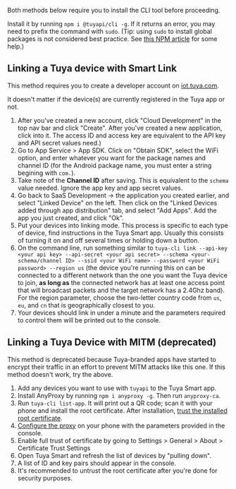 Both methods below require you to install the CLI tool before proceeding.

Install it by running `npm i @tuyapi/cli -g`. If it returns an error, you may need to prefix the command with `sudo`. (Tip: using `sudo` to install global packages is not considered best practice. See [this NPM article](https://docs.npmjs.com/getting-started/fixing-npm-permissions) for some help.)

## Linking a Tuya device with Smart Link

This method requires you to create a developer account on [iot.tuya.com](https://iot.tuya.com).

It doesn't matter if the device(s) are currently registered in the Tuya app or not.

1. After you've created a new account, click "Cloud Development" in the top nav bar and click "Create".  After you've created a new application, click into it.  The access ID and access key are equivalent to the API key and API secret values need.)
2. Go to App Service > App SDK.  Click on "Obtain SDK", select the WiFi option, and enter whatever you want for the package names and channel ID (for the Android package name, you must enter a string begining with `com.`).
3. Take note of the **Channel ID** after saving.  This is equivalent to the `schema` value needed.  Ignore the app key and app secret values.
4. Go back to SaaS Development -> the application you created earlier, and select "Linked Device" on the left. Then click on the "Linked Devices added through app distribution" tab, and select "Add Apps".  Add the app you just created, and click "Ok".
5. Put your devices into linking mode.  This process is specific to each type of device, find instructions in the Tuya Smart app. Usually this consists of turning it on and off several times or holding down a button.
6. On the command line, run something similar to `tuya-cli link --api-key <your api key> --api-secret <your api secret> --schema <your-schema/channel ID> --ssid <your WiFi name> --password <your WiFi password> --region us` (the device you're running this on can be connected to a different network than the one you want the Tuya device to join, **as long as** the connected network has at least one access point that will broadcast packets and the target network has a 2.4Ghz band).  For the region parameter, choose the two-letter country code from `us`, `eu`, and `cn` that is geographically closest to you.
7. Your devices should link in under a minute and the parameters required to control them will be printed out to the console.


## Linking a Tuya Device with MITM (deprecated)

This method is deprecated because Tuya-branded apps have started to encrypt their traffic in an effort to prevent MITM attacks like this one.  If this method doesn't work, try the above.

1. Add any devices you want to use with `tuyapi` to the Tuya Smart app.
2. Install AnyProxy by running `npm i anyproxy -g`.  Then run `anyproxy-ca`.
3. Run `tuya-cli list-app`.  It will print out a QR code; scan it with your phone and install the root certificate.  After installation, [trust the installed root certificate](https://support.apple.com/en-nz/HT204477).
4. [Configure the proxy](http://www.iphonehacks.com/2017/02/how-to-configure-use-proxy-iphone-ipad.html) on your phone with the parameters provided in the console.
5. Enable full trust of certificate by going to Settings > General > About > Certificate Trust Settings
6. Open Tuya Smart and refresh the list of devices by "pulling down".
7. A list of ID and key pairs should appear in the console.
8. It's recommended to untrust the root certificate after you're done for security purposes.

